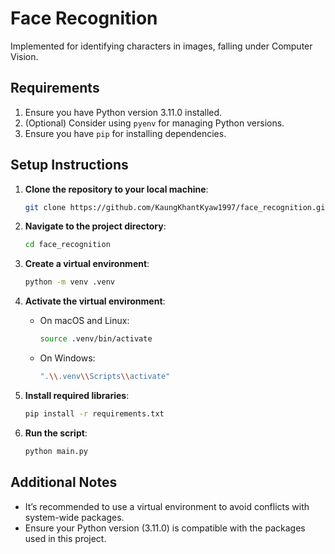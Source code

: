 # Face Recognition

Implemented for identifying characters in images, falling under Computer Vision.

## Requirements

1. Ensure you have Python version 3.11.0 installed.
2. (Optional) Consider using `pyenv` for managing Python versions.
3. Ensure you have `pip` for installing dependencies.

## Setup Instructions

1. **Clone the repository to your local machine**:

   ```sh
   git clone https://github.com/KaungKhantKyaw1997/face_recognition.git
   ```

2. **Navigate to the project directory**:

   ```sh
   cd face_recognition
   ```

3. **Create a virtual environment**:

   ```sh
   python -m venv .venv
   ```

4. **Activate the virtual environment**:

   - On macOS and Linux:
     ```sh
     source .venv/bin/activate
     ```
   - On Windows:
     ```sh
     ".\\.venv\\Scripts\\activate"
     ```

5. **Install required libraries**:

   ```sh
   pip install -r requirements.txt
   ```

6. **Run the script**:

   ```sh
   python main.py
   ```

## Additional Notes

- It’s recommended to use a virtual environment to avoid conflicts with system-wide packages.
- Ensure your Python version (3.11.0) is compatible with the packages used in this project.
